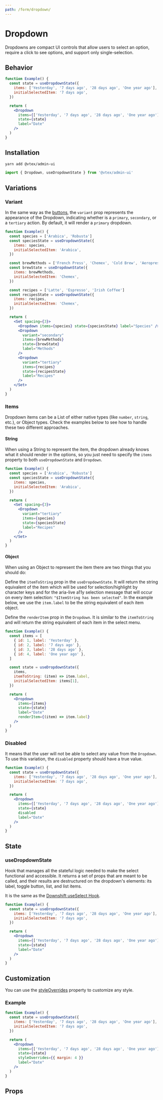 ```yaml
---
path: /form/dropdown/
---
```


# Dropdown

Dropdowns are compact UI controls that allow users to select an option, require a click to see options, and support only single-selection.

## Behavior

```jsx
function Example() {
  const state = useDropdownState({
    items: ['Yesterday', '7 days ago', '28 days ago', 'One year ago'],
    initialSelectedItem: '7 days ago',
  })

  return (
    <Dropdown
      items={['Yesterday', '7 days ago', '28 days ago', 'One year ago']}
      state={state}
      label="Date"
    />
  )
}
```

## Installation

```sh isStatic
yarn add @vtex/admin-ui
```

```jsx isStatic
import { Dropdown, useDropdownState } from '@vtex/admin-ui'
```

## Variations

### Variant

In the same way as the [buttons](https://admin-ui-docs.vercel.app/button/), the `variant` prop represents the appearance of the Dropdown, indicating whether is a `primary`, `secondary`, or a `tertiary` action. By default, it will render a `primary` dropdown.

```jsx
function Example() {
  const species = ['Arabica', 'Robusta']
  const speciesState = useDropdownState({
    items: species,
    initialSelectedItem: 'Arabica',
  })

  const brewMethods = ['French Press', 'Chemex', 'Cold Brew', 'Aeropress']
  const brewState = useDropdownState({
    items: brewMethods,
    initialSelectedItem: 'Chemex',
  })

  const recipes = ['Latte', 'Espresso', 'Irish Coffee']
  const recipesState = useDropdownState({
    items: recipes,
    initialSelectedItem: 'Chemex',
  })

  return (
    <Set spacing={3}>
      <Dropdown items={species} state={speciesState} label="Species" />
      <Dropdown
        variant="secondary"
        items={brewMethods}
        state={brewState}
        label="Methods"
      />
      <Dropdown
        variant="tertiary"
        items={recipes}
        state={recipesState}
        label="Recipes"
      />
    </Set>
  )
}
```

### Items

Dropdown items can be a List of either native types (like `number`, `string`, etc.), or Object types. Check the examples below to see how to handle these two different approaches.

#### String

When using a String to represent the item, the dropdown already knows what it should render in the options, so you just need to specify the `items` property to both `useDropdownState` and `Dropdown`.

```jsx
function Example() {
  const species = ['Arabica', 'Robusta']
  const speciesState = useDropdownState({
    items: species,
    initialSelectedItem: 'Arabica',
  })

  return (
    <Set spacing={3}>
      <Dropdown
        variant="tertiary"
        items={species}
        state={speciesState}
        label="Recipes"
      />
    </Set>
  )
}
```

#### Object

When using an Object to represent the item there are two things that you should do:

Define the `itemToString` prop in the `useDropdownState`. It will return the string equivalent of the item which will be used for selection/highlight by character keys and for the aria-live a11y selection message that will occur on every item selection: `"$ItemString has been selected"`. In the example below, we use the `item.label` to be the string equivalent of each item object.

Define the `renderItem` prop in the `Dropdown`. It is similar to the `itemToString` and will return the string equivalent of each item in the select menu.

```jsx
function Example() {
  const items = [
    { id: 1, label: 'Yesterday' },
    { id: 2, label: '7 days ago' },
    { id: 3, label: '28 days ago' },
    { id: 4, label: 'One year ago' },
  ]

  const state = useDropdownState({
    items,
    itemToString: (item) => item.label,
    initialSelectedItem: items[1],
  })

  return (
    <Dropdown
      items={items}
      state={state}
      label="Date"
      renderItem={(item) => item.label}
    />
  )
}
```

### Disabled

It means that the user will not be able to select any value from the `Dropdown`. To use this variation, the `disabled` property should have a true value.

```jsx
function Example() {
  const state = useDropdownState({
    items: ['Yesterday', '7 days ago', '28 days ago', 'One year ago'],
    initialSelectedItem: '7 days ago',
  })

  return (
    <Dropdown
      items={['Yesterday', '7 days ago', '28 days ago', 'One year ago']}
      state={state}
      disabled
      label="Date"
    />
  )
}
```

## State

### useDropdownState

Hook that manages all the stateful logic needed to make the select functional and accessible. It returns a set of props that are meant to be called, and their results are destructured on the dropdown's elements: its label, toggle button, list, and list items.

It is the same as the [Downshift useSelect Hook](https://www.downshift-js.com/use-select).

```jsx
function Example() {
  const state = useDropdownState({
    items: ['Yesterday', '7 days ago', '28 days ago', 'One year ago'],
    initialSelectedItem: '7 days ago',
  })

  return (
    <Dropdown
      items={['Yesterday', '7 days ago', '28 days ago', 'One year ago']}
      state={state}
      label="Date"
    />
  )
}
```

## Customization

You can use the [styleOverrides](https://admin-ui-docs.vercel.app/theming/inline-styles/#styles--styleoverrides) property to customize any style.

### Example

```jsx
function Example() {
  const state = useDropdownState({
    items: ['Yesterday', '7 days ago', '28 days ago', 'One year ago'],
    initialSelectedItem: '7 days ago',
  })

  return (
    <Dropdown
      items={['Yesterday', '7 days ago', '28 days ago', 'One year ago']}
      state={state}
      styleOverrides={{ margin: 4 }}
      label="Date"
    />
  )
}
```

## Props

<proptypes heading="Dropdown" component="Dropdown" />
